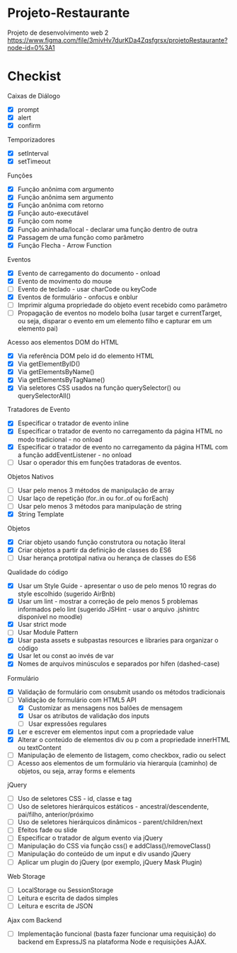 # Projeto-Restaurante
 Projeto de desenvolvimento web 2
 https://www.figma.com/file/3mivHv7durKDa4Zqsfgrsx/projetoRestaurante?node-id=0%3A1

 # Checkist

Caixas de Diálogo

- [x] prompt
- [x] alert
- [x] confirm

Temporizadores

- [x] setInterval
- [x] setTimeout

Funções

- [x] Função anônima com argumento
- [x] Função anônima sem argumento
- [x] Função anônima com retorno
- [x] Função auto-executável
- [x] Função com nome
- [x] Função aninhada/local - declarar uma função dentro de outra
- [x] Passagem de uma função como parâmetro
- [x] Função Flecha - Arrow Function

Eventos

- [x] Evento de carregamento do documento - onload
- [x] Evento de movimento do mouse
- [ ] Evento de teclado - usar charCode ou keyCode 
- [x] Eventos de formulário - onfocus e onblur  
- [ ] Imprimir alguma propriedade do objeto event recebido como parâmetro  
- [ ] Propagação de eventos no modelo bolha (usar target e currentTarget, ou seja, disparar o evento em um elemento filho e capturar em um elemento pai)

Acesso aos elementos DOM do HTML

- [x] Via referência DOM pelo id do elemento HTML
- [x] Via getElementByID()
- [x] Via getElementsByName()
- [x] Via getElementsByTagName()
- [x] Via seletores CSS usados na função querySelector() ou querySelectorAll()

Tratadores de Evento

- [x] Especificar o tratador de evento inline
- [x] Especificar o tratador de evento no carregamento da página HTML no modo tradicional - no onload
- [x] Especificar o tratador de evento no carregamento da página HTML com a função addEventListener - no onload
- [ ] Usar o operador this em funções tratadoras de eventos.

Objetos Nativos

- [ ] Usar pelo menos 3 métodos de manipulação de array
- [ ] Usar laço de repetição (for..in ou for..of ou forEach)
- [ ] Usar pelo menos 3 métodos para manipulação de string
- [x] String Template

Objetos

- [x] Criar objeto usando função construtora ou notação literal  
- [x] Criar objetos a partir da definição de classes do ES6  
- [ ] Usar herança prototipal nativa ou herança de classes do ES6

Qualidade do código

- [x] Usar um Style Guide - apresentar o uso de pelo menos 10 regras do style escolhido (sugerido AirBnb)
- [x] Usar um lint - mostrar a correção de pelo menos 5 problemas informados pelo lint (sugerido JSHint - usar o arquivo .jshintrc disponível no moodle)
- [x] Usar strict mode
- [ ] Usar Module Pattern
- [x] Usar pasta assets e subpastas resources e libraries para organizar o código
- [x] Usar let ou const ao invés de var
- [x] Nomes de arquivos minúsculos e separados por hífen (dashed-case)

Formulário

- [x] Validação de formulário com onsubmit usando os métodos tradicionais
- [ ] Validação de formulário com HTML5 API
  - [x] Customizar as mensagens nos balões de mensagem
  - [x] Usar os atributos de validação dos inputs
  - [ ] Usar expressões regulares
- [x] Ler e escrever em elementos input com a propriedade value
- [x] Alterar o conteúdo de elementos div ou p com a propriedade innerHTML ou textContent
- [ ] Manipulação de elemento de listagem, como checkbox, radio ou select
- [ ] Acesso aos elementos de um formulário via hierarquia (caminho) de objetos, ou seja, array forms e elements

jQuery

- [ ] Uso de seletores CSS - id, classe e tag
- [ ] Uso de seletores hierárquicos estáticos - ancestral/descendente, pai/filho, anterior/próximo
- [ ] Uso de seletores hierárquicos dinâmicos - parent/children/next
- [ ] Efeitos fade ou slide
- [ ] Especificar o tratador de algum evento via jQuery
- [ ] Manipulação do CSS via função css() e addClass()/removeClass()
- [ ] Manipulação do conteúdo de um input e div usando jQuery
- [ ] Aplicar um plugin do jQuery (por exemplo, jQuery Mask Plugin)

Web Storage

- [ ] LocalStorage ou SessionStorage
- [ ] Leitura e escrita de dados simples
- [ ] Leitura e escrita de JSON

Ajax com Backend

- [ ] Implementação funcional (basta fazer funcionar uma requisição) do backend em ExpressJS na plataforma Node e requisições AJAX.
